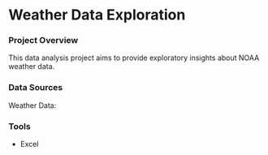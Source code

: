 # Weather Data Exploration

### Project Overview

This data analysis project aims to provide exploratory insights about NOAA weather data. 

### Data Sources

Weather Data:

### Tools

- Excel
